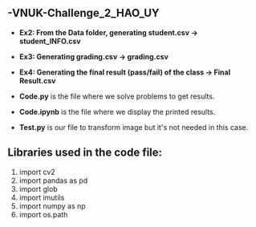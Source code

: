 ## -VNUK-Challenge_2_HAO_UY

* **Ex2: From the Data folder, generating student.csv         -> student_INFO.csv**

* **Ex3: Generating grading.csv                               -> grading.csv**

* **Ex4: Generating the final result (pass/fail) of the class -> Final Result.csv**

* **Code.py** is the file where we solve problems to get results.

* **Code.ipynb** is the file where we display the printed results.

* **Test.py** is our file to transform image but it's not needed in this case.

## **Libraries used in the code file:**

1. import cv2
2. import pandas as pd 
3. import glob
4. import imutils
5. import numpy as np
6. import os.path

